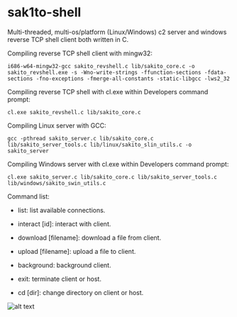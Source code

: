 # sak1to-shell
Multi-threaded, multi-os/platform (Linux/Windows) c2 server and windows reverse TCP shell client both written in C.

Compiling reverse TCP shell client with mingw32:
```
i686-w64-mingw32-gcc sakito_revshell.c lib/sakito_core.c -o sakito_revshell.exe -s -Wno-write-strings -ffunction-sections -fdata-sections -fno-exceptions -fmerge-all-constants -static-libgcc -lws2_32
```

Compiling reverse TCP shell with cl.exe within Developers command prompt:
```
cl.exe sakito_revshell.c lib/sakito_core.c
```

Compiling Linux server with GCC:
```
gcc -pthread sakito_server.c lib/sakito_core.c lib/sakito_server_tools.c lib/linux/sakito_slin_utils.c -o sakito_server
```

Compiling Windows server with cl.exe within Developers command prompt:
```
cl.exe sakito_server.c lib/sakito_core.c lib/sakito_server_tools.c lib/windows/sakito_swin_utils.c
```


Command list:

- list: list available connections.

- interact [id]: interact with client.

- download [filename]: download a file from client.

- upload [filename]: upload a file to client.

- background: background client.

- exit: terminate client or host.

- cd [dir]: change directory on client or host.

![alt text](https://www.wallpaperbetter.com/wallpaper/156/434/483/cherry-blossom-flowers-painting-pink-1080P-wallpaper-middle-size.jpg)

